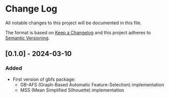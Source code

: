 # Change Log

All notable changes to this project will be documented in this file.

The format is based on [Keep a Changelog](http://keepachangelog.com/en/1.0.0/)
and this project adheres to [Semantic Versioning](http://semver.org/spec/v2.0.0.html).

## [0.1.0] - 2024-03-10
### Added
* First version of gbfs package:
  * GB-AFS (Graph-Based Automatic Feature-Selection) implementation
  * MSS (Mean Simplified Silhouette) implementation